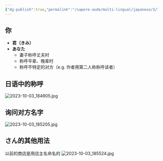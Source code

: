 ```yaml
---
{"dg-publish":true,"permalink":"/sapere-aude/multi-lingual/japanese/3/","dgPassFrontmatter":true}
---
```


## 你
- **君（きみ）**
- **あなた**
	- 妻子称呼丈夫时
	- 称呼平辈、晚辈时
	- 称呼不特定的对方（e.g. 作者用第二人称称呼读者）


## 日语中的称呼
![2023-10-03_184905.jpg](/img/user/TARDIS/Assets/2023/2023-10-03_184905.jpg)

## 询问对方名字
![2023-10-03_185205.jpg](/img/user/TARDIS/Assets/2023/2023-10-03_185205.jpg)
 
## さん的其他用法

以前的商店是用店主名命名的
![2023-10-03_185524.jpg](/img/user/TARDIS/Assets/2023/2023-10-03_185524.jpg)


